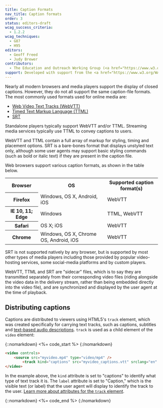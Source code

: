 ```yaml
---
title: Caption Formats
nav_title: Caption formats
order: 3
status: editors-draft
wcag_success_criteria:
  - 1.2.2
wcag_techniques:
  - G87
  - H95
editors:
  - Geoff Freed
  - Judy Brewer
contributors:
  - The Education and Outreach Working Group (<a href="https://www.w3.org/WAI/EO/">EOWG</a>)
support: Developed with support from the <a href="https://www.w3.org/WAI/WCAGTA/">U.S. Access Board, WCAG TA Project</a>
---
```


Nearly all modern browsers and media players support the display of closed captions.  However, they do not all support the same caption-file formats. The most commonly used formats used for online media are:

-   [Web Video Text Tracks (WebVTT)](https://w3c.github.io/webvtt/)
-   [Timed Text Markup Language
    (TTML)](https://www.w3.org/TR/ttaf1-dfxp/)
-   [SRT](https://matroska.org/technical/specs/subtitles/srt.html)

Standalone players typically support WebVTT and/or TTML.  Streaming media services typically use TTML to convey captions to users.  

WebVTT and TTML contain a full array of markup for styling, timing and placement options.  SRT is a bare-bones format that displays unstyled text only, although some user agents may support basic styling commands (such as bold or italic text) if they are present in the caption file.  

Web browsers support various caption formats, as shown in the table below.

<table>
	<tr>
		<th scope="col">Browser</th>
		<th scope="col">OS</th>
		<th scope="col">Supported caption format(s)</th>
	</tr>
	<tr>
		<th scope="row">Firefox</th>
		<td>Windows, OS X, Android, iOS</td>
		<td>WebVTT</td>
	</tr>
	<tr>
		<th scope="row">IE 10, 11; Edge</th>
		<td>Windows</td>
		<td>TTML, WebVTT</td>
	</tr>
	<tr>
		<th scope="row">Safari</th>
		<td>OS X; iOS</td>
		<td>WebVTT</td>
	</tr>
	<tr>
		<th scope="row">Chrome</th>
		<td>Windows, OS X, Chrome OS, Android, iOS</td>
		<td>WebVTT</td>
	</tr>
</table>

SRT is not supported natively by any browser, but is supported by most
other types of media players including those provided by popular
video-hosting services, some social-media platforms and by custom
players.

WebVTT, TTML and SRT are "sidecar" files, which is to say they are
transmitted separately from their corresponding video files (riding
alongside the video data in the delivery stream, rather than being
embedded directly into the video file), and are synchronized and
displayed by the user agent at the time of playback.

## Distributing captions

Captions are distributed to viewers using HTML5's `track` element, which
was created specifically for carrying text tracks, such as captions,
subtitles and [text-based audio descriptions](production-audio-description.html). `track` is used as a
child element of the `video` element:

{::nomarkdown}
<%= code_start %>
{:/nomarkdown}

~~~html
<video controls>
    <source src="myvideo.mp4" type="video/mp4" />
        <track kind="captions" src="myvideo_captions.vtt" srclang="en" label="Captions" default />
</video>
~~~

In the example above, the `kind` attribute is set to "captions" to identify what type of text track it is.  The `label` attribute is set to "Caption," which is the visible text (or label) that the user agent will display to identify the track to the user. [Learn more about attributes for the `track` element](https://www.w3.org/TR/2016/REC-html51-20161101/semantics-embedded-content.html#the-track-element).

{::nomarkdown}
<%= code_end %>
{:/nomarkdown}
